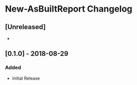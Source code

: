 # New-AsBuiltReport Changelog

## [Unreleased]
-

## [0.1.0] - 2018-08-29
### Added
- Initial Release